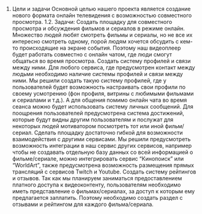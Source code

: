 1. Цели и задачи 
Основной целью нашего проекта является создание нового формата онлайн телевидения с возможностью совместного просмотра.
1.2. Задачи:
Создать площадку для совместного просмотра и обсуждения фильмов и сериалов в режиме онлайн.
 Множество людей любят смотреть фильмы и сериалы, но не все их интересно смотреть одному, порой людям хочется обсудить с кем-то происходящие на экране события. Поэтому наш видеоплеер будет работать совместно с онлайн чатом, где люди смогут общаться во время просмотра.
Создать систему профилей и связи между ними.
Для любого сервиса, где предусмотрен контакт между людьми необходимо наличие системы профилей и связи между ними. Мы решили создать такую систему профилей, где у пользователей будет возможность настраивать свои профили по своему усмотрению (фон профиля, витрины с любимыми фильмами и сериалами и т.д.). А для общения помимо онлайн чата во время сеанса можно будет использовать систему личных сообщений. Для поощрения пользователей предусмотрена система достижений, которые будут видны другим пользователям и послужат для некоторых людей мотиватором посмотреть тот или иной фильм/сериал.
Сделать площадку достаточно гибкой для возможности взаимодействия с другими сервисами.
Мы решили предусмотреть возможность интеграции в наш сервис других сервисов, например чтобы не создавать отдельную базу данных со всей информацией о фильме/сериале, можно интегрировать сервис “Кинопоиск” или “WorldArt”, также предусмотрена возможность размещения прямых трансляций с сервисов Twitch и Youtube.
Создать систему рейтингов и отзывов.
Так как мы планируем заниматься предоставлением платного доступа к видеоконтенту, пользователям необходимо иметь представление о фильмах/сериалах, за доступ к которым ему предлагается заплатить. Поэтому необходимо создать раздел с отзывами и рейтингом для каждого фильма/сериала.
